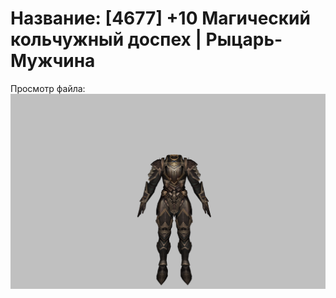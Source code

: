# Название: [4677] +10 Магический кольчужный доспех | Рыцарь-Мужчина

Просмотр файла:
![p000006.png](p000006.png)
